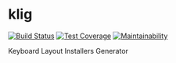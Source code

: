 # klig

[![Build Status](https://travis-ci.org/macie/klig.svg?branch=master)](https://travis-ci.org/macie/klig)
[![Test Coverage](https://api.codeclimate.com/v1/badges/f6d8afca1dec8c07cd5b/test_coverage)](https://codeclimate.com/github/macie/klig/test_coverage)
[![Maintainability](https://api.codeclimate.com/v1/badges/f6d8afca1dec8c07cd5b/maintainability)](https://codeclimate.com/github/macie/klig/maintainability)

Keyboard Layout Installers Generator
